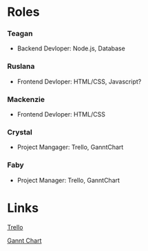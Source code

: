 # Roles
### Teagan
- Backend Devloper: Node.js, Database

### Ruslana
- Frontend Devloper: HTML/CSS, Javascript?

### Mackenzie
- Frontend Devloper: HTML/CSS

### Crystal
- Project Mangager: Trello, GanntChart

### Faby
- Project Manager: Trello, GanntChart

# Links
[Trello](https://trello.com/b/Wl0WqY56/capstone)

[Gannt Chart](https://docs.google.com/spreadsheets/d/1b-zqQfWK5j3aduGCLsaBdVr_6T4MPC5Gs1kActuD-BI/edit?usp=sharing)
